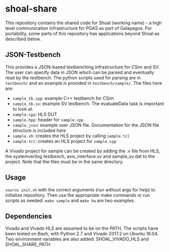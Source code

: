 # shoal-share

This repository contains the shared code for Shoal (working name) - a high level communication  infrastructure for PGAS as part of Galapagos. For portability, some parts of this repository has applications beyond Shoal as described below.

## JSON-Testbench
This provides a JSON-based testbenching infrastructure for CSim and SV. The user can specify data in JSON which can be parsed and eventually read by the testbench. The python scripts used for parsing are in ``testbench/`` and an example is provided in ``testbench/sample/``. The files here are:
* ``sample_tb.cpp``: example C++ testbench for CSim
* ``sample_tb.sv``: example SV testbench. The evaluateData task is important to look at.
* ``sample.cpp``: HLS DUT
* ``sample.hpp``: header for ``sample.cpp``
* ``sample.json``: example user JSON file. Documentation for the JSON file structure is included here
* ``sample.sh``: creates the HLS project by calling ``sample.tcl``
* ``sample.tcl``: creates an HLS project for ``sample.cpp``

A Vivado project for sample can be created by adding the .v file from HLS, the systemverilog testbench, axis_interface.sv and sample_sv.dat to the project. Note that the files must be in the same directory.

## Usage
``source init.sh`` with the correct arguments (run without args for help) to initialize repository. Then use the appropriate make commands or run scripts as needed. ``make sample`` and ``make hw`` are two examples.

## Dependencies

Vivado and Vivado HLS are assumed to be on the PATH. The scripts have been tested on Bash, with Python 2.7 and Vivado 2017.2 on Ubuntu 16.04. Two environment variables are also added: SHOAL_VIVADO_HLS and SHOAL_SHARE_PATH